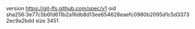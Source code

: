 version https://git-lfs.github.com/spec/v1
oid sha256:3e77c5b6fd611b2a16db8d13ee654628eaefc0980b2095d1c5d33732ec9a2bdd
size 3451
